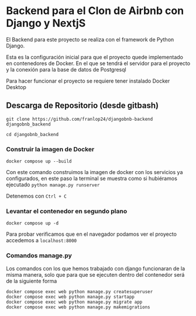 # Backend para el Clon de Airbnb con Django y NextjS

El Backend para este proyecto se realiza con el framework de Python Django. 

Esta es la configuración inicial para que el proyecto quede implementado en contenedores de Docker.
En el que se tendrá el servidor para el proyecto y la conexión para la base de datos de Postgresql

Para hacer funcionar el proyecto se requiere tener instalado Docker Desktop

## Descarga de Repositorio (desde gitbash)

```
git clone https://github.com/franlop24/djangobnb-backend djangobnb_backend

cd djangobnb_backend
```

### Construir la imagen de Docker
```
docker compose up --build
```

Con este comando construimos la imagen de docker con los servicios ya configurados, en este paso la terminal se muestra como si hubiéramos ejecutado ```python manage.py runserver```

Detenemos con ```Ctrl + C```

### Levantar el contenedor en segundo plano

```
docker compose up -d
```

Para probar verificamos que en el navegador podamos ver el proyecto accedemos a ```localhost:8000```

### Comandos manage.py

Los comandos con los que hemos trabajado con django funcionaran de la misma manera, solo que para que se ejecuten dentro del contenedor será de la siguiente forma

```
docker compose exec web python manage.py createsuperuser
docker compose exec web python manage.py startapp  
docker compose exec web python manage.py migrate app
docker compose exec web python manage.py makemigrations
```
